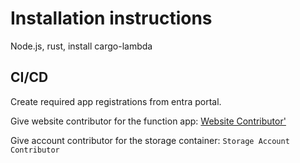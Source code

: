 # Installation instructions

Node.js, rust, install cargo-lambda


## CI/CD

Create required app registrations from entra portal.

Give website contributor for the function app: [Website Contributor'](https://learn.microsoft.com/azure/role-based-access-control/built-in-roles/web-and-mobile#website-contributor)

Give account contributor for the storage container: `Storage Account Contributor`